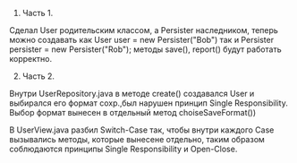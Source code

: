 1. Часть 1.

Сделал User родительским классом, а Persister наследником, теперь можно создавать как User user = new Persister("Bob") так и Persister persister = new Persister("Rob"); методы save(), report() будут работать корректно. 

2. Часть 2.

Внутри UserRepository.java в методе create() создавался User и выбирался его формат сохр.,был нарушен принцип Single Responsibility. 
Выбор формат вынесен в отдельный метод choiseSaveFormat())

В UserView.java разбил Switch-Case так, чтобы внутри каждого Case вызывались методы, которые вынесене отдельно, 
таким образом соблюдаются принципы Single Responsibility и Open-Close.

